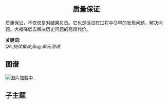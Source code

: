 <h2 align="center">质量保证</h2>
<p>
质量保证，不仅仅是对结果负责。它也是促进在过程中尽早的发现问题，解决问题。大福降低去解决历史问题的高昂代价。
</p>

**关键词:**<br/> 
*QA,持续集成,Bug,单元测试*

## 图谱
![图片加载中...](https://github.com/gonglei007/GameDevMind/blob/main/exports/4.2.3.质量保证.png?raw=true)

## 子主题
